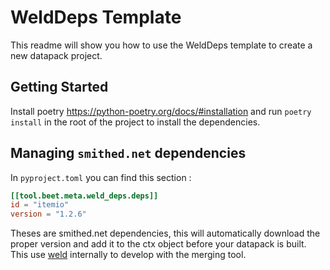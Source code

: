 # WeldDeps Template

This readme will show you how to use the WeldDeps template to create a new datapack project.


## Getting Started

Install poetry https://python-poetry.org/docs/#installation and run `poetry install` in the root of the project to install the dependencies.



## Managing `smithed.net` dependencies

In `pyproject.toml` you can find this section : 
```toml
[[tool.beet.meta.weld_deps.deps]]
id = "itemio"
version = "1.2.6"
```
Theses are smithed.net dependencies, this will automatically download the proper version and add it to the ctx object before your datapack is built. This use [weld](https://weld.smithed.dev/) internally to develop with the merging tool.

